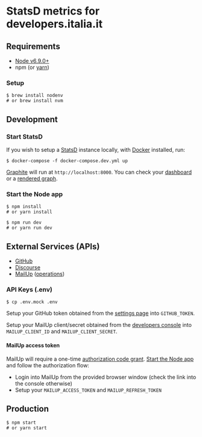 # StatsD metrics for developers.italia.it

## Requirements
- [Node v6.9.0+](https://nodejs.org/en/download/releases/)
- npm (or [yarn](https://yarnpkg.com/))

### Setup
```
$ brew install nodenv
# or brew install nvm
```

## Development

### Start StatsD
If you wish to setup a [StatsD](https://github.com/etsy/statsd) instance locally, with [Docker](https://www.docker.com/get-docker) installed, run:

```
$ docker-compose -f docker-compose.dev.yml up
```

[Graphite](https://github.com/graphite-project/graphite-web) will run at `http://localhost:8000`.
You can check your [dashboard](http://localhost:8000/dashboard) or a [rendered graph](http://localhost:8000/render/?width=586&height=308&target=stats.gauges.contributors).

### <a name="node"></a> Start the Node app

```
$ npm install
# or yarn install
```

```
$ npm run dev
# or yarn run dev
```

## External Services (APIs)
- [GitHub](http://github-tools.github.io/github/docs/3.1.0/index.html)
- [Discourse](http://docs.discourse.org/)
- [MailUp](http://help.mailup.com/display/mailupapi/REST+API) ([operations](https://services.mailup.com/API/v1.1/Rest/ConsoleService.svc/help))

### API Keys (.env)

```
$ cp .env.mock .env
```

Setup your GitHub token obtained from the [settings page](https://github.com/settings/tokens) into `GITHUB_TOKEN`.

Setup your MailUp client/secret obtained from the [developers console](http://help.mailup.com/display/mailupapi/Get+a+Developer+Account) into `MAILUP_CLIENT_ID` and `MAILUP_CLIENT_SECRET`.

#### MailUp access token
MailUp will require a one-time [authorization code grant](http://help.mailup.com/display/mailupapi/Authenticating+with+OAuth+v2).
[Start the Node app](#node) and follow the authorization flow:
- Login into MailUp from the provided browser window (check the link into the console otherwise)
- Setup your `MAILUP_ACCESS_TOKEN` and `MAILUP_REFRESH_TOKEN`

## Production

```
$ npm start
# or yarn start
```
